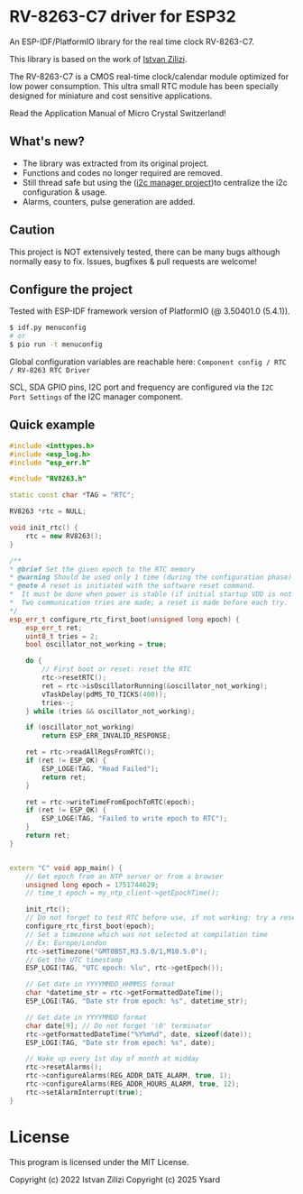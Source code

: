 # RV-8263-C7 driver for ESP32

An ESP-IDF/PlatformIO library for the real time clock RV-8263-C7.

This library is based on the work of [Istvan Zilizi](https://github.com/zilizii/RTC_MS/).

The RV-8263-C7 is a CMOS real-time clock/calendar module optimized for low power consumption.
This ultra small RTC module has been specially designed for miniature and cost sensitive applications.

Read the Application Manual of Micro Crystal Switzerland!

## What's new?

- The library was extracted from its original project.
- Functions and codes no longer required are removed.
- Still thread safe but using the ([i2c manager project](https://github.com/ropg/i2c_manager))to centralize the i2c configuration & usage.
- Alarms, counters, pulse generation are added.

## Caution

This project is NOT extensively tested, there can be many bugs although normally easy to fix.
Issues, bugfixes & pull requests are welcome!

## Configure the project

Tested with ESP-IDF framework version of PlatformIO (@ 3.50401.0 (5.4.1)).

```bash
$ idf.py menuconfig
# or
$ pio run -t menuconfig
```

Global configuration variables are reachable here: `Component config / RTC / RV-8263 RTC Driver`

SCL, SDA GPIO pins, I2C port and frequency are configured via the `I2C Port Settings` of the I2C manager component.

## Quick example

```C++
#include <inttypes.h>
#include <esp_log.h>
#include "esp_err.h"

#include "RV8263.h"

static const char *TAG = "RTC";

RV8263 *rtc = NULL;

void init_rtc() {
    rtc = new RV8263();
}

/**
* @brief Set the given epoch to the RTC memory
* @warning Should be used only 1 time (during the configuration phase)
* @note A reset is initiated with the software reset command.
*  It must be done when power is stable (if initial startup VDD is not 0).
*  Two communication tries are made; a reset is made before each try.
*/
esp_err_t configure_rtc_first_boot(unsigned long epoch) {
    esp_err_t ret;
    uint8_t tries = 2;
    bool oscillator_not_working = true;

    do {
        // First boot or reset: reset the RTC
        rtc->resetRTC();
        ret = rtc->isOscillatorRunning(&oscillator_not_working);
        vTaskDelay(pdMS_TO_TICKS(400));
        tries--;
    } while (tries && oscillator_not_working);

    if (oscillator_not_working)
        return ESP_ERR_INVALID_RESPONSE;

    ret = rtc->readAllRegsFromRTC();
    if (ret != ESP_OK) {
        ESP_LOGE(TAG, "Read Failed");
        return ret;
    }

    ret = rtc->writeTimeFromEpochToRTC(epoch);
    if (ret != ESP_OK) {
        ESP_LOGE(TAG, "Failed to write epoch to RTC");
    }
    return ret;
}


extern "C" void app_main() {
    // Get epoch from an NTP server or from a browser
    unsigned long epoch = 1751744629;
    // time_t epoch = my_ntp_client->getEpochTime();

    init_rtc();
    // Do not forget to test RTC before use, if not working: try a reset.
    configure_rtc_first_boot(epoch);
    // Set a timezone which was not selected at compilation time
    // Ex: Europe/London
    rtc->setTimezone("GMT0BST,M3.5.0/1,M10.5.0");
    // Get the UTC timestamp
    ESP_LOGI(TAG, "UTC epoch: %lu", rtc->getEpoch());

    // Get date in YYYYMMDD_HHMMSS format
    char *datetime_str = rtc->getFormattedDateTime();
    ESP_LOGI(TAG, "Date str from epoch: %s", datetime_str);

    // Get date in YYYYMMDD format
    char date[9]; // Do not forget '\0' terminator
    rtc->getFormattedDateTime("%Y%m%d", date, sizeof(date));
    ESP_LOGI(TAG, "Date str from epoch: %s", date);

    // Wake up every 1st day of month at midday
    rtc->resetAlarms();
    rtc->configureAlarms(REG_ADDR_DATE_ALARM, true, 1);
    rtc->configureAlarms(REG_ADDR_HOURS_ALARM, true, 12);
    rtc->setAlarmInterrupt(true);
}
```


# License

This program is licensed under the MIT License.

Copyright (c) 2022 Istvan Zilizi
Copyright (c) 2025 Ysard

